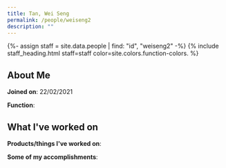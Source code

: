 ```yaml
---
title: Tan, Wei Seng
permalink: /people/weiseng2
description: ""
---
```


{%- assign staff = site.data.people | find: "id", "weiseng2" -%}
{% include staff_heading.html staff=staff color=site.colors.function-colors. %}

## About Me

**Joined on**: 22/02/2021

**Function**: 

## What I've worked on

**Products/things I've worked on**:


**Some of my accomplishments**:


